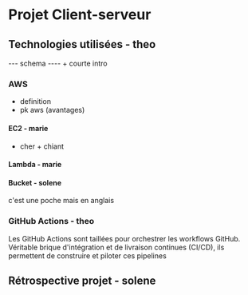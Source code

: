 # Projet Client-serveur
## Technologies utilisées - theo
--- schema ---- + courte intro
### AWS  
- definition
- pk aws (avantages)
#### EC2 - marie
+ cher + chiant
#### Lambda - marie

#### Bucket - solene
c'est une poche mais en anglais

### GitHub Actions - theo
Les GitHub Actions sont taillées pour orchestrer les workflows GitHub. Véritable brique d'intégration et de livraison continues (CI/CD), ils permettent de construire et piloter ces pipelines


## Rétrospective projet - solene
